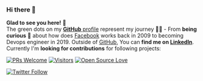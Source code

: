 ### Hi there 👋
**Glad to see you here!** :star_struck: <br> The green dots on my [**GitHub** profile](https://github.com/Hellal1997) represent my journey :running_man: - From **being curious** :thinking: about how does [Facebook](https://www.facebook.com/hellal88/) works back in 2009 to becoming Devops engineer in 2019. Outside of [GitHub](https://github.com/Hellal1997), You can **find me on [LinkedIn](https://www.linkedin.com/in/mohamed-hellal-1b1008204/)**. Currently I'm **looking for contributions** for following projects:

[![PRs Welcome](https://img.shields.io/badge/PRs-welcome-brightgreen.svg?style=flat&logo=github)](https://github.com/Hellal1997) [![Visitors](https://visitor-badge.glitch.me/badge?page_id=vinitshahdeo.visitor-badge)](https://github.com/Hellal1997) [![Open Source Love](https://badges.frapsoft.com/os/v2/open-source.svg?v=103)](https://github.com/Hellal1997)

[![Twitter Follow](https://img.shields.io/twitter/follow)](https://x.com/mohamed86692688)

